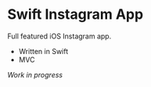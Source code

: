 
# Swift Instagram App

Full featured iOS Instagram app.

- Written in Swift
- MVC

*Work in progress*
